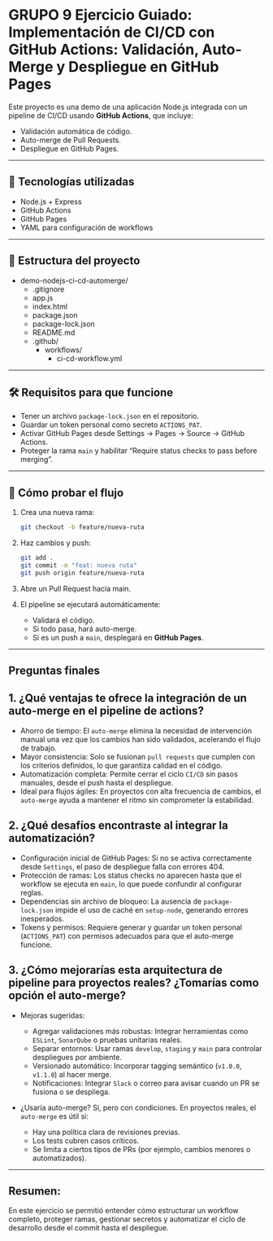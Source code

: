 # GRUPO 9 Ejercicio Guiado: Implementación de CI/CD con GitHub Actions: Validación, Auto-Merge y Despliegue en GitHub Pages

Este proyecto es una demo de una aplicación Node.js integrada con un pipeline de CI/CD usando **GitHub Actions**, que incluye:

- Validación automática de código.
- Auto-merge de Pull Requests.
- Despliegue en GitHub Pages.

---

## 🧱 Tecnologías utilizadas

- Node.js + Express
- GitHub Actions
- GitHub Pages
- YAML para configuración de workflows

---

## 📂 Estructura del proyecto

- demo-nodejs-ci-cd-automerge/
    - .gitignore
    - app.js  
    - index.html
    - package.json
    - package-lock.json
    - README.md
    - .github/
        - workflows/
            - ci-cd-workflow.yml

---

## 🛠️ Requisitos para que funcione

- Tener un archivo `package-lock.json` en el repositorio.
- Guardar un token personal como secreto `ACTIONS_PAT`.
- Activar GitHub Pages desde Settings → Pages → Source → GitHub Actions.
- Proteger la rama `main` y habilitar “Require status checks to pass before merging”.

---

## 🧪 Cómo probar el flujo

1. Crea una nueva rama:
   ```bash
   git checkout -b feature/nueva-ruta

2. Haz cambios y push:
   ```bash
   git add .
   git commit -m "feat: nueva ruta"
   git push origin feature/nueva-ruta

3. Abre un Pull Request hacia main.

4. El pipeline se ejecutará automáticamente:
    - Validará el código.
    - Si todo pasa, hará auto-merge.
    - Si es un push a `main`, desplegará en **GitHub Pages**.

---

## Preguntas finales

## 1. ¿Qué ventajas te ofrece la integración de un auto-merge en el pipeline de actions?

- Ahorro de tiempo: El `auto-merge` elimina la necesidad de intervención manual una vez que los cambios han sido validados, acelerando el flujo de trabajo.
- Mayor consistencia: Solo se fusionan `pull requests` que cumplen con los criterios definidos, lo que garantiza calidad en el código.
- Automatización completa: Permite cerrar el ciclo `CI/CD` sin pasos manuales, desde el push hasta el despliegue.
- Ideal para flujos ágiles: En proyectos con alta frecuencia de cambios, el `auto-merge` ayuda a mantener el ritmo sin comprometer la estabilidad.

## 2. ¿Qué desafíos encontraste al integrar la automatización?

- Configuración inicial de GitHub Pages: Si no se activa correctamente desde `Settings`, el paso de despliegue falla con errores 404.
- Protección de ramas: Los status checks no aparecen hasta que el workflow se ejecuta en `main`, lo que puede confundir al configurar reglas.
- Dependencias sin archivo de bloqueo: La ausencia de `package-lock.json` impide el uso de caché en `setup-node`, generando errores inesperados.
- Tokens y permisos: Requiere generar y guardar un token personal (`ACTIONS_PAT`) con permisos adecuados para que el auto-merge funcione.

## 3. ¿Cómo mejorarías esta arquitectura de pipeline para proyectos reales? ¿Tomarías como opción el auto-merge?

- Mejoras sugeridas:
    - Agregar validaciones más robustas: Integrar herramientas como `ESLint`, `SonarQube` o pruebas unitarias reales.
    - Separar entornos: Usar ramas `develop`, `staging` y `main` para controlar despliegues por ambiente.
    - Versionado automático: Incorporar tagging semántico (`v1.0.0`, `v1.1.0`) al hacer merge.
    - Notificaciones: Integrar `Slack` o correo para avisar cuando un PR se fusiona o se despliega.

- ¿Usaría auto-merge? Sí, pero con condiciones. En proyectos reales, el `auto-merge` es útil si:
    - Hay una política clara de revisiones previas.
    - Los tests cubren casos críticos.
    - Se limita a ciertos tipos de PRs (por ejemplo, cambios menores o automatizados).

----------------

## Resumen:
En este ejercicio se permitió entender cómo estructurar un workflow completo, proteger ramas, gestionar secretos y automatizar el ciclo de desarrollo desde el commit hasta el despliegue.